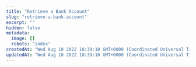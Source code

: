 ```yaml
---
title: "Retrieve a Bank Account"
slug: "retrieve-a-bank-account"
excerpt: ""
hidden: false
metadata: 
  image: []
  robots: "index"
createdAt: "Wed Aug 10 2022 18:39:10 GMT+0000 (Coordinated Universal Time)"
updatedAt: "Wed Aug 10 2022 18:39:10 GMT+0000 (Coordinated Universal Time)"
---
```

